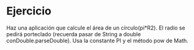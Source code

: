 # Ejercicio

Haz una aplicación que calcule el área de un círculo(pi*R2). El radio se pedirá porteclado  (recuerda pasar de String a
double conDouble.parseDouble). Usa la constante PI y el método pow de Math.